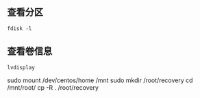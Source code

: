 ## 查看分区
```shell
fdisk -l
```

## 查看卷信息
```
lvdisplay  
```
sudo mount /dev/centos/home /mnt
sudo mkdir /root/recovery
cd /mnt/root/
cp -R . /root/recovery
